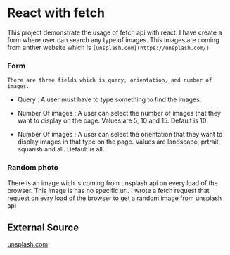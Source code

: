 # React with fetch
This project demonstrate the usage of fetch api with react. I have create a form where user can search any type of images. This images are coming from anther website which is `[unsplash.com](https://unsplash.com/)`

### Form 

    There are three fields which is query, orientation, and number of images.
 * Query : A user must have to type something to find the images.
 * Number Of images : A user can select the number of images that they want to display on the page. Values are 5, 10 and 15. Default is 10.
        
* Number Of images : A user can select the orientation that they want to display images in that type on the page. Values are landscape, prtrait, squarish and all. Default is all.

### Random photo
There is an image wich is coming from unsplash api on every load of the browser. This image is has no specific url. I wrote a fetch request that request on evry load of the browser to get a random image from unsplash api

## External Source
[unsplash.com](https://unsplash.com/) 